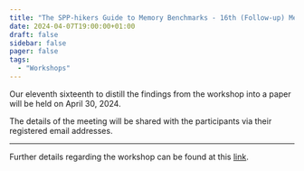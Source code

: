 ```yaml
---
title: "The SPP-hikers Guide to Memory Benchmarks - 16th (Follow-up) Meeting"
date: 2024-04-07T19:00:00+01:00
draft: false
sidebar: false
pager: false
tags:
  - "Workshops"
---
```


Our eleventh sixteenth to distill the findings from the workshop into a paper will be held on April 30, 2024.

The details of the meeting will be shared with the participants via their registered email addresses.

---

Further details regarding the workshop can be found at this [link](/posts/mini-workshop_2023).
